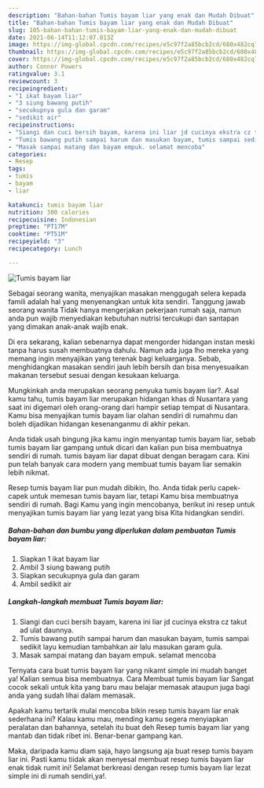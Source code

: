 ```yaml
---
description: "Bahan-bahan Tumis bayam liar yang enak dan Mudah Dibuat"
title: "Bahan-bahan Tumis bayam liar yang enak dan Mudah Dibuat"
slug: 105-bahan-bahan-tumis-bayam-liar-yang-enak-dan-mudah-dibuat
date: 2021-06-14T11:12:07.013Z
image: https://img-global.cpcdn.com/recipes/e5c97f2a85bcb2cd/680x482cq70/tumis-bayam-liar-foto-resep-utama.jpg
thumbnail: https://img-global.cpcdn.com/recipes/e5c97f2a85bcb2cd/680x482cq70/tumis-bayam-liar-foto-resep-utama.jpg
cover: https://img-global.cpcdn.com/recipes/e5c97f2a85bcb2cd/680x482cq70/tumis-bayam-liar-foto-resep-utama.jpg
author: Connor Powers
ratingvalue: 3.1
reviewcount: 3
recipeingredient:
- "1 ikat bayam liar"
- "3 siung bawang putih"
- "secukupnya gula dan garam"
- "sedikit air"
recipeinstructions:
- "Siangi dan cuci bersih bayam, karena ini liar jd cucinya ekstra cz takut ad ulat daunnya."
- "Tumis bawang putih sampai harum dan masukan bayam, tumis sampai sedikit layu kemudian tambahkan air lalu masukan garam gula."
- "Masak sampai matang dan bayam empuk. selamat mencoba"
categories:
- Resep
tags:
- tumis
- bayam
- liar

katakunci: tumis bayam liar 
nutrition: 300 calories
recipecuisine: Indonesian
preptime: "PT17M"
cooktime: "PT51M"
recipeyield: "3"
recipecategory: Lunch

---
```



![Tumis bayam liar](https://img-global.cpcdn.com/recipes/e5c97f2a85bcb2cd/680x482cq70/tumis-bayam-liar-foto-resep-utama.jpg)

Sebagai seorang wanita, menyajikan masakan menggugah selera kepada famili adalah hal yang menyenangkan untuk kita sendiri. Tanggung jawab seorang  wanita Tidak hanya mengerjakan pekerjaan rumah saja, namun anda pun wajib menyediakan kebutuhan nutrisi tercukupi dan santapan yang dimakan anak-anak wajib enak.

Di era  sekarang, kalian sebenarnya dapat mengorder hidangan instan meski tanpa harus susah membuatnya dahulu. Namun ada juga lho mereka yang memang ingin menyajikan yang terenak bagi keluarganya. Sebab, menghidangkan masakan sendiri jauh lebih bersih dan bisa menyesuaikan makanan tersebut sesuai dengan kesukaan keluarga. 



Mungkinkah anda merupakan seorang penyuka tumis bayam liar?. Asal kamu tahu, tumis bayam liar merupakan hidangan khas di Nusantara yang saat ini digemari oleh orang-orang dari hampir setiap tempat di Nusantara. Kamu bisa menyajikan tumis bayam liar olahan sendiri di rumahmu dan boleh dijadikan hidangan kesenanganmu di akhir pekan.

Anda tidak usah bingung jika kamu ingin menyantap tumis bayam liar, sebab tumis bayam liar gampang untuk dicari dan kalian pun bisa membuatnya sendiri di rumah. tumis bayam liar dapat dibuat dengan beragam cara. Kini pun telah banyak cara modern yang membuat tumis bayam liar semakin lebih nikmat.

Resep tumis bayam liar pun mudah dibikin, lho. Anda tidak perlu capek-capek untuk memesan tumis bayam liar, tetapi Kamu bisa membuatnya sendiri di rumah. Bagi Kamu yang ingin mencobanya, berikut ini resep untuk menyajikan tumis bayam liar yang lezat yang bisa Kita hidangkan sendiri.

<!--inarticleads1-->

##### Bahan-bahan dan bumbu yang diperlukan dalam pembuatan Tumis bayam liar:

1. Siapkan 1 ikat bayam liar
1. Ambil 3 siung bawang putih
1. Siapkan secukupnya gula dan garam
1. Ambil sedikit air




<!--inarticleads2-->

##### Langkah-langkah membuat Tumis bayam liar:

1. Siangi dan cuci bersih bayam, karena ini liar jd cucinya ekstra cz takut ad ulat daunnya.
1. Tumis bawang putih sampai harum dan masukan bayam, tumis sampai sedikit layu kemudian tambahkan air lalu masukan garam gula.
1. Masak sampai matang dan bayam empuk. selamat mencoba




Ternyata cara buat tumis bayam liar yang nikamt simple ini mudah banget ya! Kalian semua bisa membuatnya. Cara Membuat tumis bayam liar Sangat cocok sekali untuk kita yang baru mau belajar memasak ataupun juga bagi anda yang sudah lihai dalam memasak.

Apakah kamu tertarik mulai mencoba bikin resep tumis bayam liar enak sederhana ini? Kalau kamu mau, mending kamu segera menyiapkan peralatan dan bahannya, setelah itu buat deh Resep tumis bayam liar yang mantab dan tidak ribet ini. Benar-benar gampang kan. 

Maka, daripada kamu diam saja, hayo langsung aja buat resep tumis bayam liar ini. Pasti kamu tiidak akan menyesal membuat resep tumis bayam liar enak tidak rumit ini! Selamat berkreasi dengan resep tumis bayam liar lezat simple ini di rumah sendiri,ya!.


